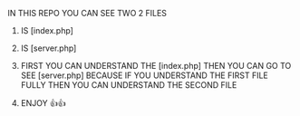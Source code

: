 IN  THIS REPO YOU CAN SEE TWO 2 FILES 
1. IS [index.php]
2. IS [server.php]

3. FIRST YOU CAN UNDERSTAND THE [index.php] THEN  YOU CAN GO TO SEE [server.php]  BECAUSE IF YOU UNDERSTAND THE FIRST FILE FULLY THEN YOU CAN UNDERSTAND THE SECOND FILE

4. ENJOY 👍👍
